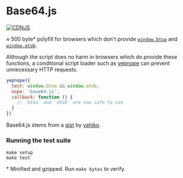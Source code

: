 # Base64.js

[![CDNJS](https://img.shields.io/cdnjs/v/Base64.svg)](https://cdnjs.com/libraries/Base64)

≈ 500 byte* polyfill for browsers which don't provide [`window.btoa`][1] and
[`window.atob`][2].

Although the script does no harm in browsers which do provide these functions,
a conditional script loader such as [yepnope][3] can prevent unnecessary HTTP
requests.

```javascript
yepnope({
  test: window.btoa && window.atob,
  nope: 'base64.js',
  callback: function () {
    // `btoa` and `atob` are now safe to use
  }
})
```

Base64.js stems from a [gist][4] by [yahiko][5].

### Running the test suite

    make setup
    make test

\* Minified and gzipped. Run `make bytes` to verify.


[1]: https://developer.mozilla.org/en/DOM/window.btoa
[2]: https://developer.mozilla.org/en/DOM/window.atob
[3]: http://yepnopejs.com/
[4]: https://gist.github.com/229984
[5]: https://github.com/yahiko

